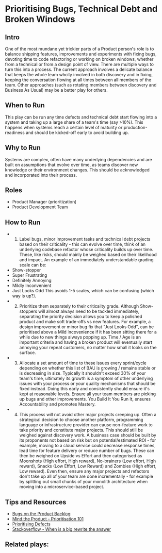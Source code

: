 # Prioritising Bugs, Technical Debt and Broken Windows

## Intro
One of the most mundane yet trickier parts of a Product person's role is to balance shipping features, improvements and experiments with fixing bugs, devoting time to code refactoring or working on broken windows, whether from a technical or from a design point of view. There are multiple ways to turn this into a process. The current approach involves a delicate balance that keeps the whole team wholly involved in both discovery and in fixing, keeping the conversation flowing at all times between all members of the team. Other approaches (such as rotating members between discovery and Business As Usual) may be a better play for others.

## When to Run
This play can be run any time defects and technical debt start flowing into a system and taking up a large share of a team's time (say >10%). This happens when systems reach a certain level of maturity or production-readiness and should be kicked-off early to avoid building up.

## Why to Run
Systems are complex, often have many underlying dependencies and are built on assumptions that evolve over time, as teams discover new knowledge or their environment changes. This should be acknowledged and incorporated into their process.

## Roles
* Product Manager (prioritization)
* Product Development Team

## How to Run
* 1) Label bugs, minor improvement tasks and technical debt projects based on their criticality - this can evolve over time, think of an underlying codebase refactor whose criticality builds up over time. These, like risks, should mainly be weighed based on their likelihood and impact.
An example of an immediately understandable grading scale can be:
* Show-stopper
* Super Frustrating
* Definitely Annoying
* Mildly Inconvenient
* Just Looks Odd
This avoids 1-5 scales, which can be confusing (which way is up?).
* 2) Prioritize them separately to their criticality grade. Although Show-stoppers will almost always need to be tackled immediately, separating the priority decision allows you to keep a polished product and make soft trade-offs vs new features. For example, a design improvement or minor bug fix that "Just Looks Odd", can be prioritised above a Mild Incovenience if it has been sitting there for a while due to new things always popping up. Time / Age is an important criteria and having a broken product will eventually start annoying your repeat customers, no matter how small it looks on the surface.
* 3) Allocate a set amount of time to these issues every sprint/cycle depending on whether this list of BAU is growing / remains stable or is decreasing in size. Typically it shouldn't exceed 30% of your team's time, ultimately its growth is a symptom of other underlying issues with your process or your quality mechanisms that should be fixed instead. Doing this early and consistently should ensure it's kept at reasonable levels. Ensure all your team members are picking up bugs and other improvements. You Build It You Run It, ensures Accountability and promotes Mastery.
* 4) This process will not avoid other major projects creeping up. Often a strategical decision to choose another platform, programming language or infrastructure provider can cause non-feature work to take priority and constitute major projects. This should still be weighed against discovery work. A business case should be built by its proponents not based on risk but on potential/estimated ROI - for example, moving to a cloud service could decrease response times, lead time for feature delivery or reduce number of bugs. These can then be weighed on Upside vs Effort and then categorised as Moonshots (High effort, High reward), No-brainers (Low effort, High reward), Snacks (Low Effort, Low Reward) and Zombies (High effort, Low reward). Even then, ensure any major projects and refactors don't take up all of your team are done incrementally - for example by splitting out small chunks of your monolith architecture when moving into a microservice-based project.

## Tips and Resources
* [Bugs on the Product Backlog](https://www.mountaingoatsoftware.com/blog/bugs-on-the-product-backlog#comments)
* [Mind the Product - Prioritisation 101](http://www.mindtheproduct.com/2012/06/product-prioritisation-101/)
* [Prioritising Defects](http://www.softwaretestinghelp.com/how-to-set-defect-priority-and-severity-with-defect-triage-process/)
* [Stackoverflow - When is a big rewrite the answer](https://softwareengineering.stackexchange.com/questions/6268/when-is-a-big-rewrite-the-answer)


## Related plays:
